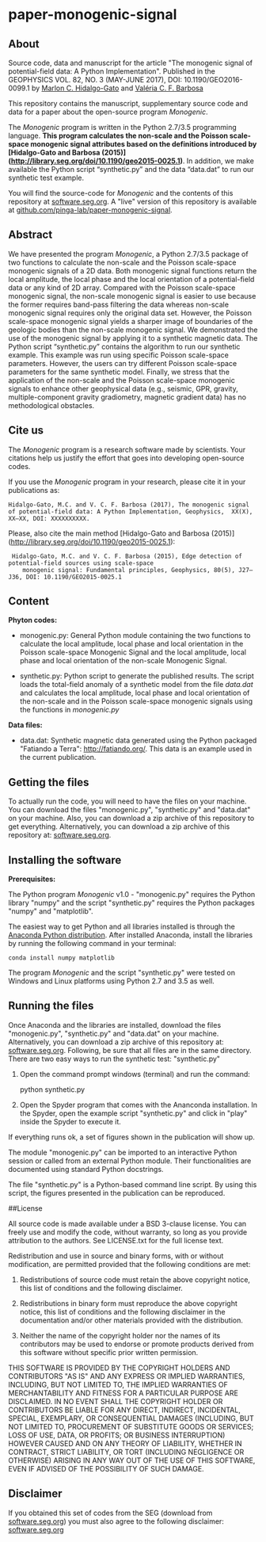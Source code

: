 # paper-monogenic-signal

## About
Source code, data and manuscript for the article "The monogenic signal of potential-field data: A Python Implementation". Published in the GEOPHYSICS VOL. 82, NO. 3 (MAY-JUNE 2017), DOI: 10.1190/GEO2016-0099.1
by [Marlon C. Hidalgo-Gato](http://lattes.cnpq.br/4057248251995225)
and [Valéria C. F. Barbosa](http://lattes.cnpq.br/0391036221142471)

This repository contains the manuscript, supplementary source code and data for a
paper about the open-source program *Monogenic*.

The *Monogenic* program is written in the Python 2.7/3.5 programming language.
**This program calculates the non-scale and the Poisson scale-space monogenic signal attributes based on the definitions introduced by [Hidalgo-Gato and Barbosa (2015)] (http://library.seg.org/doi/10.1190/geo2015-0025.1)**. 
In addition, we make available the Python script “synthetic.py” and the data “data.dat” to run our synthetic test example. 

You will find the source-code for *Monogenic* and the contents of this
repository at [software.seg.org](http://software.seg.org).
A "live" version of this repository is available at
[github.com/pinga-lab/paper-monogenic-signal](https://github.com/pinga-lab/paper-monogenic-signal).

## Abstract

We have presented the program *Monogenic*, a Python 2.7/3.5 package of two functions to calculate the non-scale and the Poisson scale-space monogenic signals of a 2D data. Both monogenic signal functions return the local amplitude, the local phase and the local orientation of a potential-field data or any kind of 2D array. Compared with the Poisson scale-space monogenic signal, the non-scale monogenic signal is easier to use because the former requires band-pass filtering the data whereas non-scale monogenic signal requires only the original data set. However, the Poisson scale-space monogenic signal yields a sharper image of boundaries of the geologic bodies than the non-scale monogenic signal. We demonstrated the use of the monogenic signal by applying it to a synthetic magnetic data. The Python script “synthetic.py” contains the algorithm to run our synthetic example. This example was run using specific Poisson scale-space parameters. However, the users can try different Poisson scale-space parameters for the same synthetic model. Finally, we stress that the application of the non-scale and the Poisson scale-space monogenic signals to enhance other geophysical data (e.g., seismic, GPR, gravity, multiple-component gravity gradiometry, magnetic gradient data) has no methodological obstacles.

## Cite us

The *Monogenic* program is a research software made by scientists. Your citations help us justify the effort that goes into developing open-source codes. 

If you use the *Monogenic* program in your research, please cite it in your publications as: 

    Hidalgo-Gato, M.C. and V. C. F. Barbosa (2017), The monogenic signal of potential-field data: A Python Implementation, Geophysics,  XX(X), XX–XX, DOI: XXXXXXXXXX.

Please,  also cite the main method [Hidalgo-Gato and Barbosa (2015)] (http://library.seg.org/doi/10.1190/geo2015-0025.1): 

     Hidalgo-Gato, M.C. and V. C. F. Barbosa (2015), Edge detection of potential-field sources using scale-space
        monogenic signal: Fundamental principles, Geophysics, 80(5), J27–J36, DOI: 10.1190/GEO2015-0025.1

## Content

**Phyton codes:**

- monogenic.py:
	General Python module containing the two functions to calculate the local
	amplitude, local phase and local orientation in the Poisson scale-space Monogenic
	Signal and the local amplitude, local phase and local orientation of the non-scale
	Monogenic Signal.

- synthetic.py:
	Python script to generate the published results. The script loads the total-field
	anomaly of a synthetic model from the file *data.dat* and calculates the local
	amplitude, local phase and local orientation of the non-scale and in the Poisson
	scale-space monogenic signals using the functions in *monogenic.py*

**Data files:**

- data.dat:
	Synthetic magnetic data generated using the Python packaged "Fatiando a Terra":
	http://fatiando.org/. This data is an example used in the current publication.


## Getting the files

To actually run the code, you will need to have the files on your machine. 
You can download the files "monogenic.py", "synthetic.py" and "data.dat" on your machine. 
Also, you can download a zip archive of this repository to get everything. 
Alternatively, you can download a zip archive of this repository at: [software.seg.org](http://software.seg.org).

## Installing the software

**Prerequisites:**

The Python program *Monogenic* v1.0 - "monogenic.py" requires the Python library "numpy" 
and the script "synthetic.py" requires the Python packages "numpy" and "matplotlib". 

The easiest way to get Python and all libraries installed is through the [Anaconda Python
distribution](http://continuum.io/downloads). After installed Anaconda, install the libraries 
by running the following command in your terminal:

	conda install numpy matplotlib

The program *Monogenic* and the script "synthetic.py" were tested on Windows and Linux
platforms using Python 2.7 and 3.5 as well.


## Running the files

Once Anaconda and the libraries are installed, download the files "monogenic.py",
"synthetic.py" and "data.dat" on your machine. Alternatively, you can download a zip archive of this
repository at: [software.seg.org](http://software.seg.org). Following, be sure that all files
are in the same directory. There are two easy ways to run the synthetic test: "synthetic.py"

1. Open the command prompt windows (terminal) and run the command:

	python synthetic.py

2. Open the Spyder program that comes with the Ananconda installation.  In the Spyder, open the example script "synthetic.py" and click in "play" inside the Spyder to execute it.

If everything runs ok, a set of figures shown in the publication will show up.

The  module "monogenic.py" can be imported to an interactive Python session or called from
an external Python module.  Their functionalities are documented using standard Python
docstrings.

The file "synthetic.py" is a Python-based command line script. By using this script, the
figures presented in the publication can be reproduced.

##License

All source code is made available under a BSD 3-clause license. You can freely use and modify the code, without warranty, so long as you provide attribution to the authors. See LICENSE.txt for the full license text.

Redistribution and use in source and binary forms, with or without modification, are
permitted provided that the following conditions are met:

1. Redistributions of source code must retain the above copyright notice, this list of conditions and the following disclaimer.

2. Redistributions in binary form must reproduce the above copyright notice, this list of conditions and the following disclaimer in the documentation and/or other materials provided with the distribution.

3. Neither the name of the copyright holder nor the names of its contributors may be used to endorse or promote products derived from this software without specific prior written permission.

THIS SOFTWARE IS PROVIDED BY THE COPYRIGHT HOLDERS AND CONTRIBUTORS "AS IS" AND ANY EXPRESS
OR IMPLIED WARRANTIES, INCLUDING, BUT NOT LIMITED TO, THE IMPLIED WARRANTIES OF
MERCHANTABILITY AND FITNESS FOR A PARTICULAR PURPOSE ARE DISCLAIMED. IN NO EVENT SHALL THE 
COPYRIGHT HOLDER OR CONTRIBUTORS BE LIABLE FOR ANY DIRECT, INDIRECT, INCIDENTAL, SPECIAL, 
EXEMPLARY, OR CONSEQUENTIAL DAMAGES (INCLUDING, BUT NOT LIMITED TO, PROCUREMENT OF SUBSTITUTE 
GOODS OR SERVICES; LOSS OF USE, DATA, OR PROFITS; OR BUSINESS INTERRUPTION) HOWEVER CAUSED 
AND ON ANY THEORY OF LIABILITY, WHETHER IN CONTRACT, STRICT LIABILITY, OR TORT (INCLUDING 
NEGLIGENCE OR OTHERWISE) ARISING IN ANY WAY OUT OF THE USE OF THIS SOFTWARE, EVEN IF ADVISED 
OF THE POSSIBILITY OF SUCH DAMAGE.


## Disclaimer

If you obtained this set of codes from the SEG (download from [software.seg.org](http://software.seg.org)) you must also agree to the following disclaimer: [software.seg.org](http://software.seg.org/disclaimer2.txt) 

